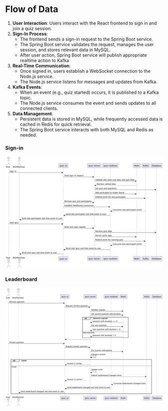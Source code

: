 # Flow of Data

1. **User Interaction**: Users interact with the React frontend to sign in and join a quiz session.
2. **Sign-In Process**:
    - The frontend sends a sign-in request to the Spring Boot service.
    - The Spring Boot service validates the request, manages the user session, and stores relevant data in MySQL.
    - After user action, Spring Boot service will publish appropriate realtime action to Kafka
3. **Real-Time Communication**:
    - Once signed in, users establish a WebSocket connection to the Node.js service.
    - The Node.js service listens for messages and updates from Kafka.
4. **Kafka Events**:
    - When an event (e.g., quiz started) occurs, it is published to a Kafka topic.
    - The Node.js service consumes the event and sends updates to all connected clients.
5. **Data Management**:
    - Persistent data is stored in MySQL, while frequently accessed data is cached in Redis for quick retrieval.
    - The Spring Boot service interacts with both MySQL and Redis as needed.

### Sign-in
![Sign in and start quiz](./FlowOfData-SignInAndStartQuiz.png)

### Leaderboard
![Answer quiz and update leader board](./FlowOfData-AnswerQuizAndUpdateLeaderboard.png)
